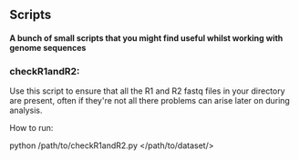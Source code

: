 ## Scripts ##

#### A bunch of small scripts that you might find useful whilst working with genome sequences ####

### checkR1andR2: ###

Use this script to ensure that all the R1 and R2 fastq files in your directory are present, often if they're not all there problems can arise later on during analysis.

How to run:

python /path/to/checkR1andR2.py     </path/to/dataset/>
